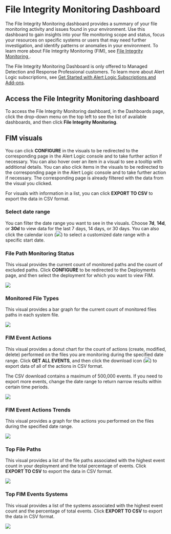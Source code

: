 # File Integrity Monitoring Dashboard 

The File Integrity Monitoring dashboard provides a summary of your file monitoring activity and issues found in your environment. Use this dashboard to gain insights into your file monitoring scope and status, focus your resources on specific systems or users that may need further investigation, and identify patterns or anomalies in your environment. To learn more about File Integrity Monitoring (FIM), see [File Integrity Monitoring ](../../configure/file-integrity-monitoring.md).

The File Integrity Monitoring Dashboard is only offered to Managed Detection and Response Professional customers. To learn more about Alert Logic subscriptions, see [Get Started with Alert Logic   Subscriptions and Add-ons](../../get-started/subscriptions-addons.md).

## Access the File Integrity Monitoring dashboard

To access the File Integrity Monitoring dashboard, in the Dashboards page, click the drop-down menu on the top left to see the list of available dashboards, and then click **File Integrity Monitoring**.

## FIM visuals

You can click **CONFIGURE** in the visuals to be redirected to the corresponding page in the Alert Logic console and to take further action if necessary. You can also hover over an item in a visual to see a tooltip with additional details. You can also click items in the visuals to be redirected to the corresponding page in the Alert Logic console and to take further action if necessary.  The corresponding page is already filtered with the data from the visual you clicked.

For visuals with information in a list, you can click **EXPORT TO CSV** to export the data in CSV  format.

### Select date range

You can filter the date range you want to see in the visuals. Choose **7d**, **14d**, or **30d** to view data for the last 7 days, 14 days, or 30 days. You can also click the calendar icon (![](../../Resources/Images/dashboard/calendar-icon.png)) to select a customized date range with a specific start date.

### File Path Monitoring Status

This visual provides the current count of monitored paths and the count of excluded paths. Click **CONFIGURE** to be redirected to the Deployments page, and then select the deployment for which you want to view FIM.

![](../../Resources/Images/Reports/FIM/file-path-monitoring.png)

### Monitored File Types

This visual provides a bar graph for the current count of monitored files paths in each system file.

![](../../Resources/Images/Reports/FIM/monitoring-file-types.png)

### FIM Event Actions

This visual provides a donut chart for the count of actions (create, modified, delete) performed on the files you are monitoring during the specified date range. Click **GET ALL EVENTS**, and then click the download icon (![](../../Resources/Images/Icons/download_17x17.png)) to export data of all of the actions in CSV format.

The CSV download contains a maximum of 500,000 events. If you need to export more events, change the date range  to return narrow results within certain time periods.

![](../../Resources/Images/Reports/FIM/Event-Actions.png)

### FIM Event Actions Trends

This visual provides a graph for the actions you performed on the files during the specified date range.

![](../../Resources/Images/Reports/FIM/fim-event-actions.png)

### Top File Paths

This visual provides a list of the file paths associated with the highest event count in your deployment and the total percentage of events. Click **EXPORT TO CSV** to export the data in CSV format.

![](../../Resources/Images/Reports/FIM/top-file-paths.png)

### Top FIM Events Systems

This visual provides a list of the systems associated with the highest event count and the percentage of total events. Click **EXPORT TO CSV** to export the data in CSV format.

![](../../Resources/Images/Reports/FIM/top-FIM-event-systems.png)
